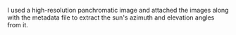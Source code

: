 I used a high-resolution panchromatic image and attached the images along with the metadata file to extract the sun's azimuth and elevation angles from it.
